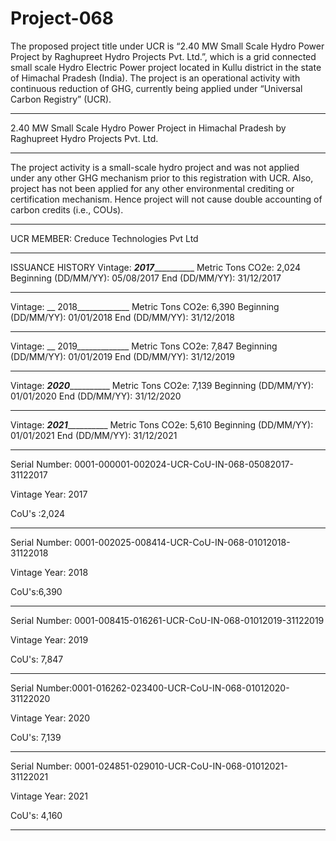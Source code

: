 # Project-068
The proposed project title under UCR is “2.40 MW Small Scale Hydro Power Project by Raghupreet Hydro Projects Pvt. Ltd.”, which is a grid connected small scale Hydro Electric Power project located in Kullu district in the state of Himachal Pradesh (India). The project is an operational activity with continuous reduction of GHG, currently being applied under “Universal Carbon Registry” (UCR).
_________________________________
2.40 MW Small Scale Hydro Power Project in Himachal Pradesh by Raghupreet Hydro Projects Pvt. Ltd.
________________
The project activity is a small-scale hydro project and was not applied under any other GHG
mechanism prior to this registration with UCR. Also, project has not been applied for any other
environmental crediting or certification mechanism. Hence project will not cause double accounting
of carbon credits (i.e., COUs).
_______________________________
UCR MEMBER: Creduce Technologies Pvt Ltd
____________________________
ISSUANCE HISTORY
Vintage: ___2017_____________ Metric Tons CO2e: 2,024
Beginning (DD/MM/YY): 05/08/2017 End (DD/MM/YY): 31/12/2017
_______________________________________
Vintage: __ 2018_____________ Metric Tons CO2e: 6,390
Beginning (DD/MM/YY): 01/01/2018 End (DD/MM/YY): 31/12/2018
________________________________________
Vintage: __ 2019_____________ Metric Tons CO2e: 7,847
Beginning (DD/MM/YY): 01/01/2019 End (DD/MM/YY): 31/12/2019
_____________________________________
Vintage: ___2020_____________ Metric Tons CO2e: 7,139
Beginning (DD/MM/YY): 01/01/2020 End (DD/MM/YY): 31/12/2020
__________________________________________
Vintage: ___2021_____________ Metric Tons CO2e: 5,610
Beginning (DD/MM/YY): 01/01/2021 End (DD/MM/YY): 31/12/2021

________________________________

Serial Number: 0001-000001-002024-UCR-CoU-IN-068-05082017-31122017

Vintage Year: 2017

CoU's :2,024
____________________________________
Serial Number: 0001-002025-008414-UCR-CoU-IN-068-01012018-31122018

Vintage Year: 2018

CoU's:6,390
___________________________________

Serial Number: 0001-008415-016261-UCR-CoU-IN-068-01012019-31122019

Vintage Year: 2019

CoU's: 7,847
______________________________________

Serial Number:0001-016262-023400-UCR-CoU-IN-068-01012020-31122020

Vintage Year: 2020

CoU's: 7,139
_____________________________________
Serial Number: 0001-024851-029010-UCR-CoU-IN-068-01012021-31122021

Vintage Year: 2021

CoU's: 4,160
_______________________________________
